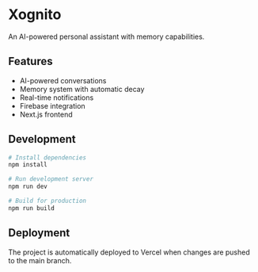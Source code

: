 # Xognito

An AI-powered personal assistant with memory capabilities.

## Features

- AI-powered conversations
- Memory system with automatic decay
- Real-time notifications
- Firebase integration
- Next.js frontend

## Development

```bash
# Install dependencies
npm install

# Run development server
npm run dev

# Build for production
npm run build
```

## Deployment

The project is automatically deployed to Vercel when changes are pushed to the main branch. 